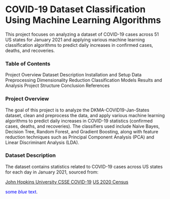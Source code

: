 # COVID-19 Dataset Classification Using Machine Learning Algorithms

This project focuses on analyzing a dataset of COVID-19 cases across 51 US states for January 2021 and applying various machine learning classification algorithms to predict daily increases in confirmed cases, deaths, and recoveries.

### Table of Contents

Project Overview
Dataset Description
Installation and Setup
Data Preprocessing
Dimensionality Reduction
Classification Models
Results and Analysis
Project Structure
Conclusion
References

### Project Overview

The goal of this project is to analyze the DKMA-COVID19-Jan-States dataset, clean and preprocess the data, and apply various machine learning algorithms to predict daily increases in COVID-19 statistics (confirmed cases, deaths, and recoveries). The classifiers used include Naive Bayes, Decision Tree, Random Forest, and Gradient Boosting, along with feature reduction techniques such as Principal Component Analysis (PCA) and Linear Discriminant Analysis (LDA).

### Dataset Description

The dataset contains statistics related to COVID-19 cases across US states for each day in January 2021, sourced from:

[John Hopkins University CSSE COVID-19](https://github.com/CSSEGISandData/COVID-19)
[US 2020 Census](https://www.census.gov)

<span style="color:blue">some *blue* text</span>.

